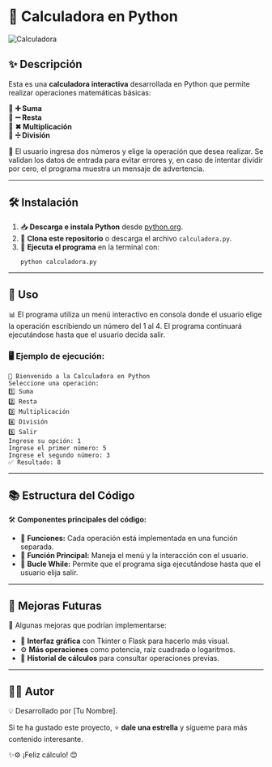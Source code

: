 # 🎯 Calculadora en Python

![Calculadora](https://img.freepik.com/vector-gratis/ilustracion-maquina-calculadora_53876-5566.jpg?t=st=1738833163~exp=1738836763~hmac=75e953b000d75809858aba9709a8212a6cd6ed9b40efc9379f6f536557bd2a5f&w=740)

## ✨ Descripción
Esta es una **calculadora interactiva** desarrollada en Python que permite realizar operaciones matemáticas básicas:

🔹 **➕ Suma**  
🔹 **➖ Resta**  
🔹 **✖ Multiplicación**  
🔹 **➗ División**  

📌 El usuario ingresa dos números y elige la operación que desea realizar. Se validan los datos de entrada para evitar errores y, en caso de intentar dividir por cero, el programa muestra un mensaje de advertencia.

---
## 🛠 Instalación
1. 📥 **Descarga e instala Python** desde [python.org](https://www.python.org/downloads/).
2. 📂 **Clona este repositorio** o descarga el archivo `calculadora.py`.
3. 🏃 **Ejecuta el programa** en la terminal con:
   ```bash
   python calculadora.py
   ```

---
## 🔬 Uso
📊 El programa utiliza un menú interactivo en consola donde el usuario elige la operación escribiendo un número del 1 al 4. El programa continuará ejecutándose hasta que el usuario decida salir.

### 🖥️ Ejemplo de ejecución:
```plaintext
📌 Bienvenido a la Calculadora en Python
Seleccione una operación:
1️⃣ Suma
2️⃣ Resta
3️⃣ Multiplicación
4️⃣ División
5️⃣ Salir
Ingrese su opción: 1
Ingrese el primer número: 5
Ingrese el segundo número: 3
✅ Resultado: 8
```

---
## 📚 Estructura del Código
🛠 **Componentes principales del código:**
- 📌 **Funciones:** Cada operación está implementada en una función separada.
- 📌 **Función Principal:** Maneja el menú y la interacción con el usuario.
- 📌 **Bucle While:** Permite que el programa siga ejecutándose hasta que el usuario elija salir.

---
## 🌟 Mejoras Futuras
🚀 Algunas mejoras que podrían implementarse:
- 🎨 **Interfaz gráfica** con Tkinter o Flask para hacerlo más visual.
- ⚙️ **Más operaciones** como potencia, raíz cuadrada o logaritmos.
- 📂 **Historial de cálculos** para consultar operaciones previas.

---
## 👨‍💻 Autor
💡 Desarrollado por [Tu Nombre]. 

Si te ha gustado este proyecto, ⭐ **dale una estrella** y sígueme para más contenido interesante. 

✨⚙️ ¡Feliz cálculo! 😊

